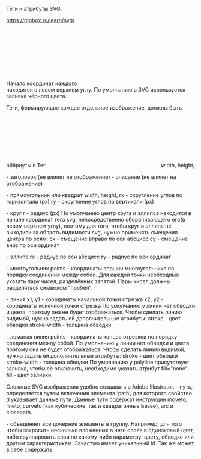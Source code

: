 Теги и атрибуты SVG.

https://mpbox.ru/learn/svg/

Начало координат каждого <svg></svg> находится в левом верхнем углу.
По умолчанию в SVG используется заливка чёрного цвета.

Теги, формирующие каждое отдельное изображение, должны быть обёрнуты в Тег <svg></svg>
width, height,

<title></title> - заголовок (не влияет не отображение)
<desc></desc> - описание (не влияет на отображение)

<rect></rect> - прямоугольник или квадрат
width, height,
rx - скругление углов по горизонтали (px)
ry - скругление углов по вертикали (px)

<circle></circle> - круг
r - радиус (px)
По умолчанию центр круга и эллипса находится в начале координат тега svg,
непосредственно оборачивающего его(в левом верхнем углу),
поэтому для того, чтобы круг и эллипс не выходили за область видимости svg,
нужно применять смещения центра по осям:
cx - смещение вправо по оси абсцисс
cy - смещение вниз по оси ординат

<ellipse></ellipse> - эллипс
rx - радиус по оси абсцисс
ry - радиус по оси ординат

<polygon></polygon> - многоугольник
points - координаты вершин многоугольника по порядку соединения между собой.
Для каждой точки необходимо указать пару чисел, разделённых запятой.
Пары чисел должны разделяться символом "пробел".

<line x1="" x2=""></line> - линия
x1, y1 - координаты начальной точки отрезка
x2, y2 - координаты конечной точки отрезка
По умолчанию у линии нет обводки и цвета, поэтому она не будет отображаться.
Чтобы сделать линию видимой, нужно задать ей дополнительные атрибуты:
stroke - цвет обводки
stroke-width - толщина обводки

<polyline></polyline> - ломаная линия
points - координаты концов отрезков по порядку соединения между собой.
По умолчанию у линии нет обводки и цвета, поэтому она не будет отображаться.
Чтобы сделать линию видимой, нужно задать ей дополнительные атрибуты:
stroke - цвет обводки
stroke-width - толщина обводки
По умолчанию у polyline присутствует заливка, чтобы её отключить, необходимо указать атрибут fill="none".
fill - цвет заливки

Сложные SVG изображения удобно создавать в Adobe Illustrator.
<path></path> - путь,
определяется путем включения элемента ‘path’, для которого свойство d указывает данные пути.
Данные пути содержат инструкции moveto, lineto, curveto (как кубические, так и квадратичные Безье), arc и closepath.

<g> - объединяет все дочерние элементы в группу.
Например, для того чтобы закрасить несколько вложенных в него слоёв в одинаковый цвет,
либо группировать слои по какому-либо параметру: цвету, обводке или другим характеристикам.
Зачастую имеет уникальный id.
Так же может в себе содержать <title> и <desc> чтобы улучшить доступность для невизуальных браузеров.
В дополнение к этому, <g> обеспечивает удобство и сокращение объема кода при использовании стилей:
заданный стиль для <g> будет распространяться на все дочерние элементы.

<defs>
При использовании группировки с помощью <g> возникают проблемы:
нужно знать позицию оригинала и отталкиваться от него, а не просто указать нужные координаты;
цвета, а точнее все стили, у копий будут таким же как и у оригинала: их нельзя изменить с помощью <use>;
при использовании <g> отобразится все сгруппированные элементы. 
Заключаем сгруппированные объекты в <defs> — определяем элементы без их отображения.
Спецификация SVG рекомендует группы, которые будут повторно использоваться,
заключать в <defs>, чтобы код получился более гибким и компактным.

Элемент <use>
Часто в дизайне встречаются повторяющиеся элементы.
Например, рекламный буклет может содержать логотип компании в верхнем левом и нижнем правом углу каждой страницы.
В каком-нибудь Adobe Illustrator достаточно один раз нарисовать логотип, сгруппировать все его составляющие,
скопировать сгруппированный рисунок и вставлять его сколько угодно раз в нужные места.
Элемент <use> предоставляет аналог функции копи-паста для группы элементов, объединенных с помощью <g>.
Элемент <use> не ограничен рамками одного SVG документа:
атрибут xlink:href может сослаться на любой подходящий файл или адрес в Сети.

<symbol>
Позволяет группировать элементы другим способом.
В отличие от элемента <g>, <symbol> никогда не отображается: нет необходимости его скрывать с помощью <defs>.

<image>
Если <use> позволяет повторно использовать часть SVG файла,
то элемент <image> содержит или SVG файл целиком, или растровый файл (JPEG или PNG).
Если использоваться будет SVG файл — атрибуты x, y, width и height устанавливают окно просмотра,
в котором будет отображаться содержимое этого файла.
Если растровый файл — он будет масштабироваться чтобы соответствовать прямоугольнику, определенному атрибутами.


Методы отображения SVG на сайте

1. Непосредственное использование тега <svg></svg> со вложенными тегами в HTML-разметке сайта.
2. Использование тега <img src=""></img> с указанием атрибуте src.
3. Использование атрибута background-image:url() в стилях тега HTML:
   .image{
   display:block;
   width: 100px;
   height: 100px;
   background-image:url(01.svg);
   background-size: cover;
   background-repeat: no-repeat;
   }
   Плюсом данного метода является поддержка SVG-анимации и возможность наложения фильтров, а также использование
   спрайтов.
   Недостатки: невозможно менять стили элементов через CSS или Javascript.
4. Использование тега <object> (аналог <iframe>)
   Лучший вариант, если не требуется изменять SVG, не добавляя его в HTML-код.
   <object data="lesson3/02.svg" type="image/svg+xml">
   <img src="lesson3/02.svg">
   </object>
   Если браузер на распознает тег <object>, то он отобразит вложенный тег <img/>
   Плюсы: <object> позволяет подключать стили из внешнего CSS-файла и использовать SVG-анимации и фильтры.
   Минусы: отсутствие поддержки в старых браузерах.
5. Использование иконочных шрифтов,
   например, FontAwesome.
   Плюсы:
   картинка ведёт себя как текстовый символ и её параметры настраиваются через CSS,
   иконочные шрифты поддерживаются старыми браузерами.
   Минусы:
   ограничен функционал,
   только одноцветные картинки,
   изменения применяются ко всему изображению,
   при подключении через <link> сбой CDN приведёт к исчезновению картинок на сайте.
   Свойства изображений SVG: https://www.w3.org/TR/SVG/styling.html#InterfaceSVGStyleElement

Заливка и обводка

fill - заливка (цвет, градиент, по умолчанию - black)
fill-rule - как будут заливаться сложные фигуры, имеющие пересечения внутри себя:
(nonzero - в месте пересечения фигур заливка остаётся
evenodd - в месте пересечения фигур заливка исчезает)
fill-opacity - прозрачность заливки (0-1 или %)

stroke - цвет обводки (цвет, градиент, по умолчанию - none)
stroke-width - толщина обводки (px или %)
stroke-linecap - отображение концов линий
(butt(по умолчанию), round, square)
stroke-linejoin - отображение соединений линий на углах (round, bevel, mitel)
stroke-dasharray - вид пунктирной обводки (единицы или %) - длина штриха и пробела
stroke-dashoffset - смещение пунктирной обводки относительно первоначального положения (по умолчанию - 0)
stroke-opacity - непрозрачность для обводки (0-1 или %)

При необходимости создания градиента лучше воспользоваться Adobe Illustrator

<lineargradient></lineargradient> - линейный градиент
<radialGradient></radialGradient> - радиальный градиент

Изменять направление линейного градиента можно, указав положение начальной и конечной точки вектора,
указывающего его направление:
x1, y1
x2, y2
По умолчанию для линейного градиента вектор направлен слева направо:
x1="0" y1="0" x2="1" y2="0"
Чтобы поменять направление вектора на сверху вниз, нужно указать:
x1="0" y1="0" x2="0" y2="1"

Изменять направление радиального градиента можно,
указав координаты центра окружности градиента, её радиус, а также координаты фокальной точки:
cx, cy, r, fx, fy
fx и fy - fx, fy определяют фокальную точку для радиального градиента.
Градиент будет нарисован таким образом, что точка градиента 0% будет сопоставлена с (fx, fy).
Значение по умолчанию — 50%.

Каждый из тегов градиента должен содержать дочерние теги, описывающие его настройки:
<stop> - эти ноды сообщают градиенту, какой цвет он должен использовать в позициях,
определённых атрибутом offset для позиции и атрибутом stop-color.
Это может быть задано прямо в SVG или через CSS.

Для каждого из цветов, входящих в состав градиента должны быть указаны теги <stop>
атрибуты тега <stop>:
offset, % - отступ до начала перехода цвета в градиент
Точки, относительно которых рассчитывается отступ,
для всех цветов совпадают - 0%.
stop-color - цвет
stop-opacity - непрозрачность
Чтобы применить настройки градиента к нужному тегу,
нужно присвоить тегу градиента параметр id, например, id="gradient",
а в теге фигуры, к которой будет применён градиент, в параметре fill указать
fill="url(#gradient)".

Размеры SVG
viewport - область для отрисовки SVG-изображений. По умолчанию width="300" height="150".
viewBox
width
height

По умолчанию viewport элемента <svg/> имеет размеры width="300" height="150".
Если вложенные элементы будут иметь размеры, превышающие viewport, то они будут обрезаны.
Размеры элементов <svg class="image" /> можно указывать в CSS с помощью атрибута class.
Указание размеров элементов в абсолютных единицах приводит к отсутствию адаптивности.
Лучше использовать %.

Используя атрибут viewBox можно создавать адаптивные SVG-изображения.
Чтобы задать пропорции изображения,
элементу <svg/> можно указать атрибут viewBox="x0 y0 width height", где
x0 y0 - координаты начала осей координат viewBox относительно левого верхнего угла.
При этом изображение <svg/> станет адаптивным,
будет сохранять пропорции размеров width height, указанные в атрибуте viewBox,
стремясь заполнить всё доступное пространство.
Чтобы ограничить максимальные размеры изображения <svg/>,
можно воспользоваться CSS атрибутами max-width и max-height.

preserveAspectRatio
Атрибут preserveAspectRatio со значением "none" указывает,
что сохранять пропорции не нужно, что приводит к тому,
что изображение стремится заполнить всю область,
предоставленную viewBox.
Интерактивный пример: https://codepen.io/yoksel/pen/xLdQqX

Каждое окно просмотра SVG генерирует систему координат области просмотра и систему координат пользователя, изначально
идентичные.
Предоставление 'viewBox' в элементе viewport преобразует систему координат пользователя относительно системы координат
viewport, как описано в атрибуте 'viewBox'.
Дочерние элементы окна просмотра могут дополнительно изменять систему координат пользователя, например, путем указания
свойства transform.

Окна просмотра SVG могут быть вложенными.
Процентные единицы разрешаются со ссылкой на ширину и высоту ближайшего исконного окна просмотра SVG.
Таким образом, вложение видовых экранов SVG дает возможность переопределить значение процентных единиц и предоставить
новый опорный прямоугольник для «подгонки» графики относительно определенной прямоугольной области.

Ширина, высота и происхождение видовых экранов SVG устанавливаются в процессе согласования между фрагментом документа
SVG,
генерирующим окно просмотра SVG, и родительским элементом этого фрагмента (реальным или неявным). Описание этого
процесса согласования см. в разделе Создание нового окна просмотра SVG.

По умолчанию система координат вложенного окна просмотра SVG эквивалентна локальной системе координат родительского
элемента,
преобразованной в начало элемента окна просмотра SVG. Однако свойство transform элемента окна просмотра SVG изменяет
систему координат окна просмотра относительно пользовательской системы координат родительского элемента.

Абстрактно все окна просмотра SVG встроены в холст, область рисования, которая бесконечно велика во всех соответствующих
измерениях.

Системы координат
viewport space - система координат области отрисовки (начало отсчёта - левый верхний угол viewport)
user space - система координат содержимого (начало отсчёта - левый верхний угол viewBox)

По умолчанию viewport space и user space совпадают, а также совпадают используемые единицы измерения. 
В SVG могут использоваться следующие единицы измерения.
em
ex
px
pt
%
pc
cm
mm
in

При добавлении тегу svg атрибута viewBox содержимое и его система координат начинает масштабироваться и смещаться,
если в атрибуте viewBox указать значения, отличные от указанных в атрибутах width и height тега svg.

После добавления тегу svg атрибута viewBox
расположение содержимого будет рассчитываться относительно новой системы координат,
начало которой совпадает с левым верхним углом viewBox, а не от viewport (по умолчанию).

При указании положительных значений смещения осей в параметрах вложенного элемента,
оси будут смещаться вправо и вниз.
А при указаниии положительных значений смещения во viewPort - наооборот, влево и вверх.


Трансформации.
Управлять трансформацией svg можно с помощью атрибута transform.
Также возможно задавать параметры трансформации с помощью свойств CSS.

transform: (translate(x,y), scale(x,y), rotate, skewX, skewY, matrix)
translate - сдвиг по осям
scale - масштабирование по осям
rotate - поворот вокруг оси на заданный угол 
Единицы измерения угла: deg - градусы, rad - радианы, turn - повороты, grad - градианы
При использовании CSS у значения параметра должна быть указана единица измерения,
а при использовании inline стилей, наоборот, единицу измерения указывать нельзя (работать не будет).
Единицей измерения угла по умолчанию являются градусы (deg).
skewX - перекос (наклон) по оси X
matrix - настройка всех параметров трансформации в одном свойстве.
matrix() объединяет все методы 2D-преобразования в один.
Метод matrix() принимает шесть параметров, содержащих математические функции,
которые позволяют вращать, масштабировать, перемещать (перемещать) и наклонять элементы.
Параметры следующие: matrix(scaleX(), skewX(), skewY(), scaleY(), translateX(), translateY())
Удобный генератор матриц трансформации: https://angrytools.com/css-generator/transform/
